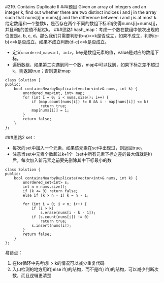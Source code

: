 #219. Contains Duplicate II
###题目
Given an array of integers and an integer k, find out whether there are two distinct indices i and j in the array such that nums[i] = nums[j] and the difference between i and j is at most k.
给定数组和一个整数k，是否存在两个不同的数组下标i和j使得nums[i]=nums[j]，并且i和j的差值不超过k。
###思路1
hash_map：考虑一个数在数组中依次出现的位置是a, b, c, d。那么我们只需要判断(b-a)<=k是否成立，如果不成立，判断(c-b)<=k是否成立，如果不成立判断(d-c)<=k是否成立。
 - 定义`unordered_map<int, int>`，key是数组元素的值，value是对应的数组下标。
 - 遍历数组，如果第二次遇到同一个数，map中可以找到，如果下标之差不超过k，则返回true；否则更新map
```
class Solution {
public:
    bool containsNearbyDuplicate(vector<int>& nums, int k) {
        unordered_map<int, int> map;
        for (int i = 0; i < nums.size(); i++) {
            if (map.count(nums[i]) != 0 && i - map[nums[i]] <= k)
                return true;
            map[nums[i]] = i;
        }
        return false;
    }
};
```
###思路2
set：
 - 每次向set中加入一个元素，如果该元素在set中出现过，则返回true。
 - 注意当set中元素个数超过k+1个（set中所有元素下标之差的最大值就是k）后，每次加入新元素之前要先删除其中下标最小的数
```
class Solution {
public:
    bool containsNearbyDuplicate(vector<int>& nums, int k) {
        unordered_set<int> s;
        int n = nums.size();        
        if (k <= 0) return false;
        else if (k > n - 1) k = n - 1;
        
        for (int i = 0; i < n; i++) {
            if (i > k)
                s.erase(nums[i - k - 1]);
            if (s.count(nums[i]) != 0)
                return true;
            s.insert(nums[i]);
        }
        return false;
    }
};
```

易错点：

1. 在for循环中先考虑i > k的情况可以减少重复代码
2. 入口检测的地方用if()else if()的结构，而不是if() if()的结构，可以减少判断次数，而且逻辑更清楚
